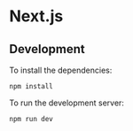 # Next.js

## Development

To install the dependencies:
```
npm install
```

To run the development server:
```
npm run dev
```
